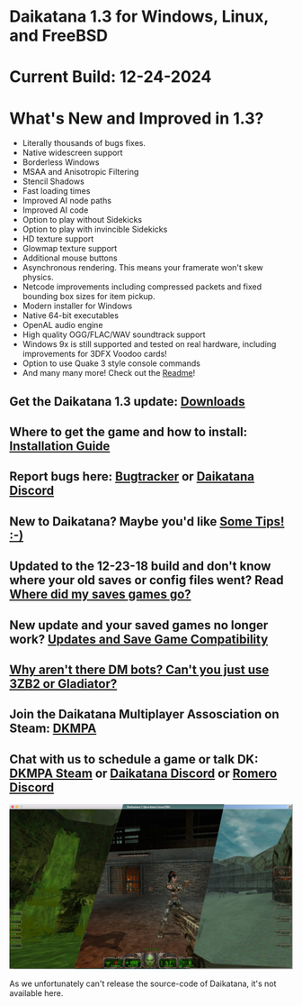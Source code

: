# Daikatana 1.3 for Windows, Linux, and FreeBSD

# Current Build: 12-24-2024

# What's New and Improved in 1.3?
* Literally thousands of bugs fixes.
* Native widescreen support
* Borderless Windows
* MSAA and Anisotropic Filtering
* Stencil Shadows
* Fast loading times
* Improved AI node paths
* Improved AI code
* Option to play without Sidekicks
* Option to play with invincible Sidekicks
* HD texture support
* Glowmap texture support
* Additional mouse buttons
* Asynchronous rendering.  This means your framerate won't skew physics.
* Netcode improvements including compressed packets and fixed bounding box sizes for item pickup.
* Modern installer for Windows
* Native 64-bit executables
* OpenAL audio engine
* High quality OGG/FLAC/WAV soundtrack support
* Windows 9x is still supported and tested on real hardware, including improvements for 3DFX Voodoo cards!
* Option to use Quake 3 style console commands
* And many many more!  Check out the [Readme](http://maraakate.org/DK13/readme.pdf)!

## Get the Daikatana 1.3 update: [Downloads](https://bitbucket.org/daikatana13/daikatana/wiki/Downloads)
## Where to get the game and how to install: [Installation Guide](https://bitbucket.org/daikatana13/daikatana/wiki/Installation)
## Report bugs here: [Bugtracker](https://bitbucket.org/daikatana13/daikatana/issues?status=new&status=open) or [Daikatana Discord](https://discord.gg/Uw65xwVQhY)
## New to Daikatana? Maybe you'd like [Some Tips! :-)](https://bitbucket.org/daikatana13/daikatana/wiki/Tips)
## Updated to the 12-23-18 build and don't know where your old saves or config files went? Read [Where did my saves games go?](https://bitbucket.org/daikatana13/daikatana/wiki/Where%20did%20my%20save%20games%20go%3F)
## New update and your saved games no longer work? [Updates and Save Game Compatibility](https://bitbucket.org/daikatana13/daikatana/wiki/Updates%20and%20Save%20Game%20Compatibility)
## [Why aren't there DM bots?  Can't you just use 3ZB2 or Gladiator?](https://bitbucket.org/daikatana13/daikatana/wiki/Why%20aren't%20there%20DM%20bots%3F%20%20Can't%20you%20just%20use%203ZB2%20or%20Gladiator%3F)
## Join the Daikatana Multiplayer Assosciation on Steam: [DKMPA](https://steamcommunity.com/groups/DKMPA)
## Chat with us to schedule a game or talk DK: [DKMPA Steam](https://s.team/chat/bxsPFcX0) or [Daikatana Discord](https://discord.gg/Uw65xwVQhY) or [Romero Discord](https://discord.gg/vvQ6zqc)

![Daikatana](/CrossplatformScreenshot.jpg "Daikatana")



As we unfortunately can't release the source-code of Daikatana, it's not
available here.